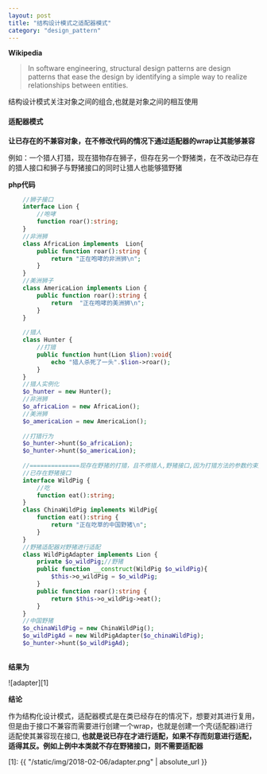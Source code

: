 ```yaml
---
layout: post
title: "结构设计模式之适配器模式"
category: "design_pattern"
---
```

**Wikipedia**
> In software engineering, structural design patterns are design patterns that ease the design by identifying a simple way to realize relationships between entities.

结构设计模式关注对象之间的组合,也就是对象之间的相互使用

#### 适配器模式
**让已存在的不兼容对象，在不修改代码的情况下通过适配器的wrap让其能够兼容**

例如：一个猎人打猎，现在猎物存在狮子，但存在另一个野猪类，在不改动已存在的猎人接口和狮子与野猪接口的同时让猎人也能够猎野猪

**php代码**
```php
    //狮子接口
    interface Lion {
    	//咆哮
    	function roar():string;
    }
    //非洲狮
    class AfricaLion implements  Lion{
    	public function roar():string {
    		return "正在咆哮的非洲狮\n";
    	}
    }
    //美洲狮子
    class AmericaLion implements Lion {
    	public function roar():string {
    		return  "正在咆哮的美洲狮\n";
    	}
    }
    
    //猎人
    class Hunter {
    	//打猎
    	public function hunt(Lion $lion):void{
    		echo "猎人杀死了一头".$lion->roar();
    	}
    }
    //猎人实例化
    $o_hunter = new Hunter();
    //非洲狮
    $o_africaLion = new AfricaLion();
    //美洲狮
    $o_americaLion = new AmericaLion();
    
    //打猎行为
    $o_hunter->hunt($o_africaLion);
    $o_hunter->hunt($o_americaLion);
    
    //==============现存在野猪的打猎，且不修猎人,野猪接口,因为打猎方法的参数约束为Lion,但野猪并不是狮子，增加适配器进行适配
    //已存在野猪接口
    interface WildPig {
    	//吃
    	function eat():string;
    }
    class ChinaWildPig implements WildPig{
    	function eat():string {
    		return "正在吃草的中国野猪\n";
    	}
    }
    //野猪适配器对野猪进行适配
    class WildPigAdapter implements Lion {
    	private $o_wildPig;//野猪
    	public function __construct(WildPig $o_wildPig){
    		$this->o_wildPig = $o_wildPig;
    	}
    	public function roar():string {
    		return $this->o_wildPig->eat();
    	}
    }
    //中国野猪
    $o_chinaWildPig = new ChinaWildPig();
    $o_wildPigAd = new WildPigAdapter($o_chinaWildPig);
    $o_hunter->hunt($o_wildPigAd);
    
```
**结果为**

![adapter][1]


**结论**

作为结构化设计模式，适配器模式是在类已经存在的情况下，想要对其进行复用，但是由于接口不兼容而需要进行创建一个wrap，也就是创建一个壳(适配器)进行适配使其兼容现在接口,
**也就是说已存在才进行适配，如果不存而刻意进行适配，适得其反。例如上例中本类就不存在野猪接口，则不需要适配器**

[1]: {{ "/static/img/2018-02-06/adapter.png" | absolute_url }}

